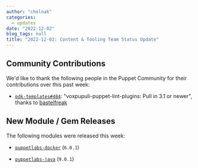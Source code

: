 ```yaml
---
author: "chelnak"
categories:
  - updates
date: "2022-12-02"
blog_tags: null
title: "2022-12-02: Content & Tooling Team Status Update"
---
```


## Community Contributions

We'd like to thank the following people in the Puppet Community for their contributions over this past week:

- [`pdk-templates#484`][pdk-templates-pr-484]: "voxpupuli-puppet-lint-plugins: Pull in 3.1 or newer", thanks to [bastelfreak][bastelfreak]

## New Module / Gem Releases

The following modules were released this week:

- [`puppetlabs-docker`][puppetlabs-docker] (`6.0.1`)
- [`puppetlabs-java`][puppetlabs-java] (`9.0.1`)

  [puppetlabs-docker]: https://github.com/puppetlabs/puppetlabs-docker
  [puppetlabs-java]: https://github.com/puppetlabs/puppetlabs-java
  [pdk-templates-pr-484]: https://github.com/puppetlabs/pdk-templates/pull/484
  [bastelfreak]: https://github.com/bastelfreak
